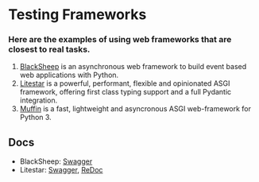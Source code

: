 # Testing Frameworks

### Here are the examples of using web frameworks that are closest to real tasks.

1. [BlackSheep](https://github.com/Neoteroi/BlackSheep) is an asynchronous web framework to build event based web applications with Python.
2. [Litestar](https://github.com/litestar-org/litestar) is a powerful, performant, flexible and opinionated ASGI framework, offering first class typing support and a full Pydantic integration.
3. [Muffin](https://github.com/klen/muffin) is a fast, lightweight and asyncronous ASGI web-framework for Python 3.

## Docs
* BlackSheep: [Swagger](http://localhost:8000/docs#/)
* Litestar: [Swagger](http://localhost:5000/schema/swagger#/), [ReDoc](http://localhost:5000/schema/redoc#/)
